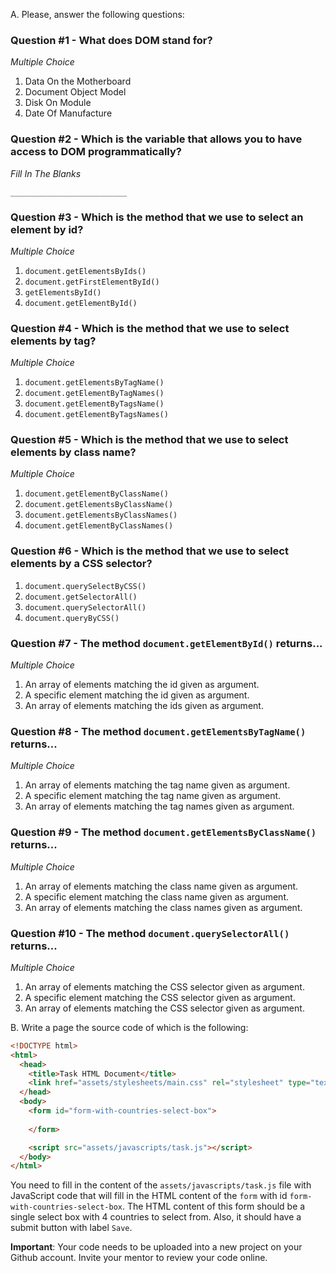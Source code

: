 A. Please, answer the following questions:

### Question #1 - What does DOM stand for?
*Multiple Choice*

1. Data On the Motherboard
2. Document Object Model
3. Disk On Module
4. Date Of Manufacture

### Question #2 - Which is the variable that allows you to have access to DOM programmatically?
*Fill In The Blanks*

`__________________________`

### Question #3 - Which is the method that we use to select an element by id?
*Multiple Choice*

1. `document.getElementsByIds()`
2. `document.getFirstElementById()`
3. `getElementsById()`
4. `document.getElementById()`

### Question #4 - Which is the method that we use to select elements by tag?
*Multiple Choice*

1. `document.getElementsByTagName()`
2. `document.getElementByTagNames()`
3. `document.getElementByTagsName()`
4. `document.getElementByTagsNames()`

### Question #5 - Which is the method that we use to select elements by class name?
*Multiple Choice*

1. `document.getElementByClassName()`
2. `document.getElementsByClassName()`
3. `document.getElementsByClassNames()`
4. `document.getElementByClassNames()`

### Question #6 - Which is the method that we use to select elements by a CSS selector?

1. `document.querySelectByCSS()`
2. `document.getSelectorAll()`
3. `document.querySelectorAll()`
4. `document.queryByCSS()`

### Question #7 - The method `document.getElementById()` returns...
*Multiple Choice*

1. An array of elements matching the id given as argument.
2. A specific element matching the id given as argument.
3. An array of elements matching the ids given as argument.

### Question #8 - The method `document.getElementsByTagName()` returns...
*Multiple Choice*

1. An array of elements matching the tag name given as argument.
2. A specific element matching the tag name given as argument.
3. An array of elements matching the tag names given as argument.

### Question #9 - The method `document.getElementsByClassName()` returns...
*Multiple Choice*

1. An array of elements matching the class name given as argument.
2. A specific element matching the class name given as argument.
3. An array of elements matching the class names given as argument.

### Question #10 - The method `document.querySelectorAll()` returns...
*Multiple Choice*

1. An array of elements matching the CSS selector given as argument.
2. A specific element matching the CSS selector given as argument.
3. An array of elements matching the CSS selector given as argument.

B. Write a page the source code of which is the following:
``` html
<!DOCTYPE html>
<html>
  <head>
    <title>Task HTML Document</title>
    <link href="assets/stylesheets/main.css" rel="stylesheet" type="text/css">
  </head>
  <body>
    <form id="form-with-countries-select-box">
      
    </form>

    <script src="assets/javascripts/task.js"></script>
  </body>
</html>
```
You need to fill in the content of the `assets/javascripts/task.js` file with JavaScript code that will fill in the HTML content of the `form` with id `form-with-countries-select-box`.
The HTML content of this form should be a single select box with 4 countries to select from. Also, it should have a submit button with label `Save`.

**Important**: Your code needs to be uploaded into a new project on your Github account. Invite your mentor to review your code online.

